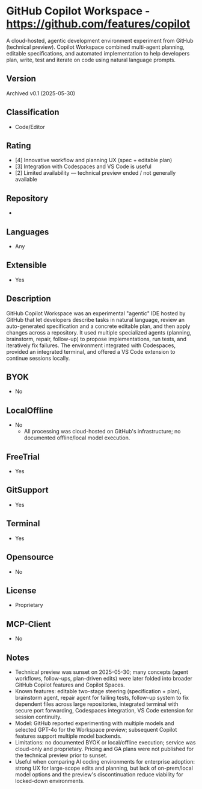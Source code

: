 # GitHub Copilot Workspace - https://github.com/features/copilot
A cloud-hosted, agentic development environment experiment from GitHub (technical preview). Copilot Workspace combined multi-agent planning, editable specifications, and automated implementation to help developers plan, write, test and iterate on code using natural language prompts.

## Version
Archived v0.1 (2025-05-30)

## Classification 
- Code/Editor

## Rating
- [4] Innovative workflow and planning UX (spec + editable plan)
- [3] Integration with Codespaces and VS Code is useful
- [2] Limited availability — technical preview ended / not generally available

## Repository
- 

## Languages
- Any

## Extensible
- Yes

## Description
GitHub Copilot Workspace was an experimental "agentic" IDE hosted by GitHub that let developers describe tasks in natural language, review an auto-generated specification and a concrete editable plan, and then apply changes across a repository. It used multiple specialized agents (planning, brainstorm, repair, follow-up) to propose implementations, run tests, and iteratively fix failures. The environment integrated with Codespaces, provided an integrated terminal, and offered a VS Code extension to continue sessions locally.

## BYOK
- No

## LocalOffline
- No
  - All processing was cloud-hosted on GitHub's infrastructure; no documented offline/local model execution.

## FreeTrial
- Yes

## GitSupport
- Yes

## Terminal
- Yes

## Opensource
- No

## License
- Proprietary

## MCP-Client
- No

## Notes
- Technical preview was sunset on 2025-05-30; many concepts (agent workflows, follow-ups, plan-driven edits) were later folded into broader GitHub Copilot features and Copilot Spaces.
- Known features: editable two-stage steering (specification + plan), brainstorm agent, repair agent for failing tests, follow-up system to fix dependent files across large repositories, integrated terminal with secure port forwarding, Codespaces integration, VS Code extension for session continuity.
- Model: GitHub reported experimenting with multiple models and selected GPT-4o for the Workspace preview; subsequent Copilot features support multiple model backends.
- Limitations: no documented BYOK or local/offline execution; service was cloud-only and proprietary. Pricing and GA plans were not published for the technical preview prior to sunset.
- Useful when comparing AI coding environments for enterprise adoption: strong UX for large-scope edits and planning, but lack of on-prem/local model options and the preview's discontinuation reduce viability for locked-down environments.
